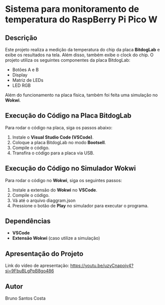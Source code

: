 # Sistema para monitoramento de temperatura do RaspBerry Pi Pico W

## Descrição
Este projeto realiza a medição da temperatura do chip da placa **BitdogLab** e exibe os resultados na tela. Além disso, também exibe o clock do chip. O projeto utiliza os seguintes componentes da placa BitdogLab:
- Botões A e B
- Display
- Matriz de LEDs
- LED RGB

Além do funcionamento na placa física, também foi feita uma simulação no **Wokwi**.

## Execução do Código na Placa BitdogLab
Para rodar o código na placa, siga os passos abaixo:
1. Instale o **Visual Studio Code (VSCode)**.
2. Coloque a placa BitdogLab no modo **Bootsell**.
3. Compile o código.
4. Transfira o código para a placa via USB.

## Execução do Código no Simulador Wokwi
Para rodar o código no **Wokwi**, siga os seguintes passos:
1. Instale a extensão do **Wokwi** no **VSCode**.
2. Compile o código.
3. Vá até o arquivo diaggram.json
4. Pressione o botão de **Play** no simulador para executar o programa.

## Dependências
- **VSCode**
- **Extensão Wokwi** (caso utilize a simulação)

## Apresentação do Projeto
Link do vídeo de apresentação: https://youtu.be/uzyCnapojv4?si=9FbuBLgPpB8go486

## Autor
Bruno Santos Costa

